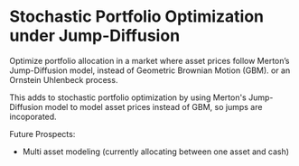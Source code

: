 # Stochastic Portfolio Optimization under Jump-Diffusion
Optimize portfolio allocation in a market where asset prices follow Merton’s Jump-Diffusion model, instead of Geometric Brownian Motion (GBM). or an Ornstein Uhlenbeck process.

This adds to stochastic portfolio optimization by using Merton's Jump-Diffusion model to model asset prices instead of GBM, so jumps are incoporated.

Future Prospects:

- Multi asset modeling (currently allocating between one asset and cash)
